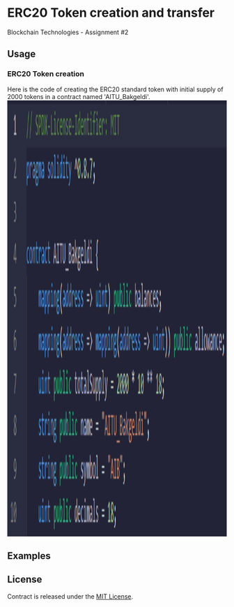 # ERC20 Token creation and transfer
Blockchain Technologies - Assignment #2

## Usage
### ERC20 Token creation
Here is the code of creating the ERC20 standard token with initial supply of 2000 tokens in a contract named 'AITU_Bakgeldi'.
<br><img src="screenshots/1.png" width = "1000px" height="1000px">

## Examples


## License
Contract is released under the [MIT License](LICENSE).
